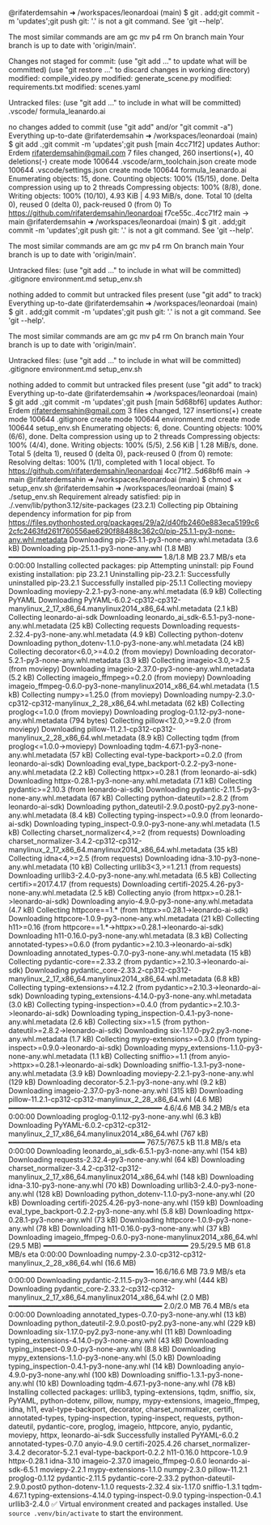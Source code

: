 @rifaterdemsahin ➜ /workspaces/leonardoai (main) $ git . add;git commit -m 'updates';git push
git: '.' is not a git command. See 'git --help'.

The most similar commands are
        am
        gc
        mv
        p4
        rm
On branch main
Your branch is up to date with 'origin/main'.

Changes not staged for commit:
  (use "git add <file>..." to update what will be committed)
  (use "git restore <file>..." to discard changes in working directory)
        modified:   compile_video.py
        modified:   generate_scene.py
        modified:   requirements.txt
        modified:   scenes.yaml

Untracked files:
  (use "git add <file>..." to include in what will be committed)
        .vscode/
        formula_leanardo.ai

no changes added to commit (use "git add" and/or "git commit -a")
Everything up-to-date
@rifaterdemsahin ➜ /workspaces/leonardoai (main) $ git add .;git commit 
-m 'updates';git push
[main 4cc71f2] updates
 Author: Erdem <rifaterdemsahin@gmail.com>
 7 files changed, 260 insertions(+), 40 deletions(-)
 create mode 100644 .vscode/arm_toolchain.json
 create mode 100644 .vscode/settings.json
 create mode 100644 formula_leanardo.ai
Enumerating objects: 15, done.
Counting objects: 100% (15/15), done.
Delta compression using up to 2 threads
Compressing objects: 100% (8/8), done.
Writing objects: 100% (10/10), 4.93 KiB | 4.93 MiB/s, done.
Total 10 (delta 0), reused 0 (delta 0), pack-reused 0 (from 0)
To https://github.com/rifaterdemsahin/leonardoai
   f7ce55c..4cc71f2  main -> main
@rifaterdemsahin ➜ /workspaces/leonardoai (main) $ git . add;git commit 
-m 'updates';git push
git: '.' is not a git command. See 'git --help'.

The most similar commands are
        am
        gc
        mv
        p4
        rm
On branch main
Your branch is up to date with 'origin/main'.

Untracked files:
  (use "git add <file>..." to include in what will be committed)
        .gitignore
        environment.md
        setup_env.sh

nothing added to commit but untracked files present (use "git add" to track)
Everything up-to-date
@rifaterdemsahin ➜ /workspaces/leonardoai (main) $ git . add;git commit -m 'updates';git push
git: '.' is not a git command. See 'git --help'.

The most similar commands are
        am
        gc
        mv
        p4
        rm
On branch main
Your branch is up to date with 'origin/main'.

Untracked files:
  (use "git add <file>..." to include in what will be committed)
        .gitignore
        environment.md
        setup_env.sh

nothing added to commit but untracked files present (use "git add" to track)
Everything up-to-date
@rifaterdemsahin ➜ /workspaces/leonardoai (main) $ git add .;git commit 
-m 'updates';git push
[main 5d68bf6] updates
 Author: Erdem <rifaterdemsahin@gmail.com>
 3 files changed, 127 insertions(+)
 create mode 100644 .gitignore
 create mode 100644 environment.md
 create mode 100644 setup_env.sh
Enumerating objects: 6, done.
Counting objects: 100% (6/6), done.
Delta compression using up to 2 threads
Compressing objects: 100% (4/4), done.
Writing objects: 100% (5/5), 2.56 KiB | 1.28 MiB/s, done.
Total 5 (delta 1), reused 0 (delta 0), pack-reused 0 (from 0)
remote: Resolving deltas: 100% (1/1), completed with 1 local object.
To https://github.com/rifaterdemsahin/leonardoai
   4cc71f2..5d68bf6  main -> main
@rifaterdemsahin ➜ /workspaces/leonardoai (main) $ chmod +x setup_env.sh
@rifaterdemsahin ➜ /workspaces/leonardoai (main) $ ./setup_env.sh
Requirement already satisfied: pip in ./.venv/lib/python3.12/site-packages (23.2.1)
Collecting pip
  Obtaining dependency information for pip from https://files.pythonhosted.org/packages/29/a2/d40fb2460e883eca5199c62cfc2463fd261f760556ae6290f88488c362c0/pip-25.1.1-py3-none-any.whl.metadata
  Downloading pip-25.1.1-py3-none-any.whl.metadata (3.6 kB)
Downloading pip-25.1.1-py3-none-any.whl (1.8 MB)
   ━━━━━━━━━━━━━━━━━━━━━━━━━━━━━━━━━━━━ 1.8/1.8 MB 23.7 MB/s eta 0:00:00
Installing collected packages: pip
  Attempting uninstall: pip
    Found existing installation: pip 23.2.1
    Uninstalling pip-23.2.1:
      Successfully uninstalled pip-23.2.1
Successfully installed pip-25.1.1
Collecting moviepy
  Downloading moviepy-2.2.1-py3-none-any.whl.metadata (6.9 kB)
Collecting PyYAML
  Downloading PyYAML-6.0.2-cp312-cp312-manylinux_2_17_x86_64.manylinux2014_x86_64.whl.metadata (2.1 kB)
Collecting leonardo-ai-sdk
  Downloading leonardo_ai_sdk-6.5.1-py3-none-any.whl.metadata (25 kB)
Collecting requests
  Downloading requests-2.32.4-py3-none-any.whl.metadata (4.9 kB)
Collecting python-dotenv
  Downloading python_dotenv-1.1.0-py3-none-any.whl.metadata (24 kB)
Collecting decorator<6.0,>=4.0.2 (from moviepy)
  Downloading decorator-5.2.1-py3-none-any.whl.metadata (3.9 kB)
Collecting imageio<3.0,>=2.5 (from moviepy)
  Downloading imageio-2.37.0-py3-none-any.whl.metadata (5.2 kB)
Collecting imageio_ffmpeg>=0.2.0 (from moviepy)
  Downloading imageio_ffmpeg-0.6.0-py3-none-manylinux2014_x86_64.whl.metadata (1.5 kB)
Collecting numpy>=1.25.0 (from moviepy)
  Downloading numpy-2.3.0-cp312-cp312-manylinux_2_28_x86_64.whl.metadata (62 kB)
Collecting proglog<=1.0.0 (from moviepy)
  Downloading proglog-0.1.12-py3-none-any.whl.metadata (794 bytes)
Collecting pillow<12.0,>=9.2.0 (from moviepy)
  Downloading pillow-11.2.1-cp312-cp312-manylinux_2_28_x86_64.whl.metadata (8.9 kB)
Collecting tqdm (from proglog<=1.0.0->moviepy)
  Downloading tqdm-4.67.1-py3-none-any.whl.metadata (57 kB)
Collecting eval-type-backport>=0.2.0 (from leonardo-ai-sdk)
  Downloading eval_type_backport-0.2.2-py3-none-any.whl.metadata (2.2 kB)
Collecting httpx>=0.28.1 (from leonardo-ai-sdk)
  Downloading httpx-0.28.1-py3-none-any.whl.metadata (7.1 kB)
Collecting pydantic>=2.10.3 (from leonardo-ai-sdk)
  Downloading pydantic-2.11.5-py3-none-any.whl.metadata (67 kB)
Collecting python-dateutil>=2.8.2 (from leonardo-ai-sdk)
  Downloading python_dateutil-2.9.0.post0-py2.py3-none-any.whl.metadata (8.4 kB)
Collecting typing-inspect>=0.9.0 (from leonardo-ai-sdk)
  Downloading typing_inspect-0.9.0-py3-none-any.whl.metadata (1.5 kB)
Collecting charset_normalizer<4,>=2 (from requests)
  Downloading charset_normalizer-3.4.2-cp312-cp312-manylinux_2_17_x86_64.manylinux2014_x86_64.whl.metadata (35 kB)
Collecting idna<4,>=2.5 (from requests)
  Downloading idna-3.10-py3-none-any.whl.metadata (10 kB)
Collecting urllib3<3,>=1.21.1 (from requests)
  Downloading urllib3-2.4.0-py3-none-any.whl.metadata (6.5 kB)
Collecting certifi>=2017.4.17 (from requests)
  Downloading certifi-2025.4.26-py3-none-any.whl.metadata (2.5 kB)
Collecting anyio (from httpx>=0.28.1->leonardo-ai-sdk)
  Downloading anyio-4.9.0-py3-none-any.whl.metadata (4.7 kB)
Collecting httpcore==1.* (from httpx>=0.28.1->leonardo-ai-sdk)
  Downloading httpcore-1.0.9-py3-none-any.whl.metadata (21 kB)
Collecting h11>=0.16 (from httpcore==1.*->httpx>=0.28.1->leonardo-ai-sdk)
  Downloading h11-0.16.0-py3-none-any.whl.metadata (8.3 kB)
Collecting annotated-types>=0.6.0 (from pydantic>=2.10.3->leonardo-ai-sdk)
  Downloading annotated_types-0.7.0-py3-none-any.whl.metadata (15 kB)
Collecting pydantic-core==2.33.2 (from pydantic>=2.10.3->leonardo-ai-sdk)
  Downloading pydantic_core-2.33.2-cp312-cp312-manylinux_2_17_x86_64.manylinux2014_x86_64.whl.metadata (6.8 kB)
Collecting typing-extensions>=4.12.2 (from pydantic>=2.10.3->leonardo-ai-sdk)
  Downloading typing_extensions-4.14.0-py3-none-any.whl.metadata (3.0 kB)
Collecting typing-inspection>=0.4.0 (from pydantic>=2.10.3->leonardo-ai-sdk)
  Downloading typing_inspection-0.4.1-py3-none-any.whl.metadata (2.6 kB)
Collecting six>=1.5 (from python-dateutil>=2.8.2->leonardo-ai-sdk)
  Downloading six-1.17.0-py2.py3-none-any.whl.metadata (1.7 kB)
Collecting mypy-extensions>=0.3.0 (from typing-inspect>=0.9.0->leonardo-ai-sdk)
  Downloading mypy_extensions-1.1.0-py3-none-any.whl.metadata (1.1 kB)
Collecting sniffio>=1.1 (from anyio->httpx>=0.28.1->leonardo-ai-sdk)
  Downloading sniffio-1.3.1-py3-none-any.whl.metadata (3.9 kB)
Downloading moviepy-2.2.1-py3-none-any.whl (129 kB)
Downloading decorator-5.2.1-py3-none-any.whl (9.2 kB)
Downloading imageio-2.37.0-py3-none-any.whl (315 kB)
Downloading pillow-11.2.1-cp312-cp312-manylinux_2_28_x86_64.whl (4.6 MB)
   ━━━━━━━━━━━━━━━━━━━━━━━━━━━━━━━━━━━━ 4.6/4.6 MB 34.2 MB/s eta 0:00:00
Downloading proglog-0.1.12-py3-none-any.whl (6.3 kB)
Downloading PyYAML-6.0.2-cp312-cp312-manylinux_2_17_x86_64.manylinux2014_x86_64.whl (767 kB)
   ━━━━━━━━━━━━━━━━━━━━━━━━━━━━━━━━ 767.5/767.5 kB 11.8 MB/s eta 0:00:00
Downloading leonardo_ai_sdk-6.5.1-py3-none-any.whl (154 kB)
Downloading requests-2.32.4-py3-none-any.whl (64 kB)
Downloading charset_normalizer-3.4.2-cp312-cp312-manylinux_2_17_x86_64.manylinux2014_x86_64.whl (148 kB)
Downloading idna-3.10-py3-none-any.whl (70 kB)
Downloading urllib3-2.4.0-py3-none-any.whl (128 kB)
Downloading python_dotenv-1.1.0-py3-none-any.whl (20 kB)
Downloading certifi-2025.4.26-py3-none-any.whl (159 kB)
Downloading eval_type_backport-0.2.2-py3-none-any.whl (5.8 kB)
Downloading httpx-0.28.1-py3-none-any.whl (73 kB)
Downloading httpcore-1.0.9-py3-none-any.whl (78 kB)
Downloading h11-0.16.0-py3-none-any.whl (37 kB)
Downloading imageio_ffmpeg-0.6.0-py3-none-manylinux2014_x86_64.whl (29.5 MB)
   ━━━━━━━━━━━━━━━━━━━━━━━━━━━━━━━━━━ 29.5/29.5 MB 61.8 MB/s eta 0:00:00
Downloading numpy-2.3.0-cp312-cp312-manylinux_2_28_x86_64.whl (16.6 MB)
   ━━━━━━━━━━━━━━━━━━━━━━━━━━━━━━━━━━ 16.6/16.6 MB 73.9 MB/s eta 0:00:00
Downloading pydantic-2.11.5-py3-none-any.whl (444 kB)
Downloading pydantic_core-2.33.2-cp312-cp312-manylinux_2_17_x86_64.manylinux2014_x86_64.whl (2.0 MB)
   ━━━━━━━━━━━━━━━━━━━━━━━━━━━━━━━━━━━━ 2.0/2.0 MB 76.4 MB/s eta 0:00:00
Downloading annotated_types-0.7.0-py3-none-any.whl (13 kB)
Downloading python_dateutil-2.9.0.post0-py2.py3-none-any.whl (229 kB)
Downloading six-1.17.0-py2.py3-none-any.whl (11 kB)
Downloading typing_extensions-4.14.0-py3-none-any.whl (43 kB)
Downloading typing_inspect-0.9.0-py3-none-any.whl (8.8 kB)
Downloading mypy_extensions-1.1.0-py3-none-any.whl (5.0 kB)
Downloading typing_inspection-0.4.1-py3-none-any.whl (14 kB)
Downloading anyio-4.9.0-py3-none-any.whl (100 kB)
Downloading sniffio-1.3.1-py3-none-any.whl (10 kB)
Downloading tqdm-4.67.1-py3-none-any.whl (78 kB)
Installing collected packages: urllib3, typing-extensions, tqdm, sniffio, six, PyYAML, python-dotenv, pillow, numpy, mypy-extensions, imageio_ffmpeg, idna, h11, eval-type-backport, decorator, charset_normalizer, certifi, annotated-types, typing-inspection, typing-inspect, requests, python-dateutil, pydantic-core, proglog, imageio, httpcore, anyio, pydantic, moviepy, httpx, leonardo-ai-sdk
Successfully installed PyYAML-6.0.2 annotated-types-0.7.0 anyio-4.9.0 certifi-2025.4.26 charset_normalizer-3.4.2 decorator-5.2.1 eval-type-backport-0.2.2 h11-0.16.0 httpcore-1.0.9 httpx-0.28.1 idna-3.10 imageio-2.37.0 imageio_ffmpeg-0.6.0 leonardo-ai-sdk-6.5.1 moviepy-2.2.1 mypy-extensions-1.1.0 numpy-2.3.0 pillow-11.2.1 proglog-0.1.12 pydantic-2.11.5 pydantic-core-2.33.2 python-dateutil-2.9.0.post0 python-dotenv-1.1.0 requests-2.32.4 six-1.17.0 sniffio-1.3.1 tqdm-4.67.1 typing-extensions-4.14.0 typing-inspect-0.9.0 typing-inspection-0.4.1 urllib3-2.4.0
✅ Virtual environment created and packages installed.
Use `source .venv/bin/activate` to start the environment.